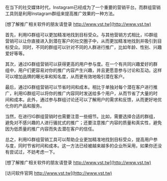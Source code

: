 在当下的社交媒体时代，Instagram已经成为了一个重要的营销平台。而群组营销工具则是利用Instagram群组来提高推广效果的一种方法。

[想了解推广相关软件的朋友请登录 http://www.vst.tw](http://www.vst.tw)

首先，利用IG群组可以更加精准地找到目标受众。与其他营销方式相比，IG群组营销可以让你直接进入到潜在客户的社交圈子中，从而更加精准地找到并吸引到目标受众。同时，不同的群组可以针对不同的人群进行推广，比如年龄、性别、兴趣爱好等等。

其次，通过IG群组营销可以获得更高的用户参与度。在一个有共同兴趣爱好的群组中，用户们更容易对你的推广内容产生兴趣，并且更愿意参与讨论和互动。这样可以增加品牌的曝光率和知名度，从而更有效地吸引潜在客户。

最后，通过IG群组营销可以节省时间和成本。相比于单独对每个潜在客户进行推广，利用IG群组可以将你的推广内容同时发送给多个用户，从而节省了大量的时间和成本。此外，通过参与群组讨论还可以了解用户的需求和反馈，从而更好地优化你的产品和服务。

当然，在进行IG群组营销时也需要注意一些细节。比如，需要选择合适的群组，避免对不感兴趣的人进行骚扰式的推广；还要注意推广内容的质量和真实性，避免因为低质量的推广内容而失去潜在客户的信任。

总之，利用IG群组营销工具可以帮助企业更加精准地找到目标受众，提高用户参与度，同时节省时间和成本。这一方法已经被越来越多的企业所采用，如果你还没有尝试过，不妨考虑一下。

[想了解推广相关软件的朋友请登录 http://www.vst.tw](http://www.vst.tw)


[访问软件官网 http://www.vst.tw](http://www.vst.tw)

